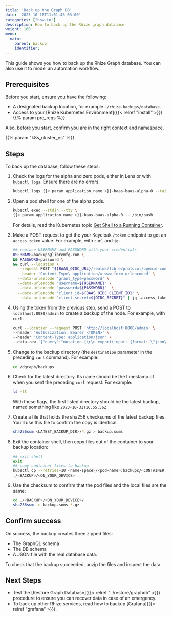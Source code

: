 ```yaml
---
title: 'Back up the Graph DB'
date: '2023-10-18T11:01:46-03:00'
categories: ["how-to"]
description: How to back up the Rhize graph database
weight: 100
menu:
  main:
    parent: backup
    identifier:
---
```


This guide shows you how to back up the Rhize Graph database.
You can also use it to model an automation workflow.

## Prerequisites

Before you start, ensure you have the following:

- A designated backup location, for example `~/rhize-backups/database`.
- Access to your [Rhize Kubernetes Environment]({{< relref "install" >}})
{{% param pre_reqs %}}.

Also, before you start, confirm you are in the right context and namespace.

{{% param "k8s_cluster_ns" %}}

## Steps

To back up the database, follow these steps:

1. Check the logs for the alpha and zero pods, either in Lens or with [`kubectl logs`](https://kubernetes.io/docs/reference/generated/kubectl/kubectl-commands#logs).
    Ensure there are no errors.

    ```bash
    kubectl logs {{< param application_name >}}-baas-baas-alpha-0 --tail=80
    ```

1. Open a pod shell for one of the alpha pods.

    ```bash
    kubectl exec --stdin --tty \
    {{< param application_name >}}-baas-baas-alpha-0 -- /bin/bash
    ```

    For details, read the Kubernetes topic [Get Shell to a Running Container](https://kubernetes.io/docs/tasks/debug/debug-application/get-shell-running-container/).

1. Make a POST request to get the your Keycloak `/token` endpoint to get an `access_token` value.
For example, with `curl` and `jq`:

    ```bash
    ## replace USERNAME and PASSWORD with your credentials
    USERNAME=backups@libremfg.com \
    && PASSWORD=password \
    && curl --location \
      --request POST "${BAAS_OIDC_URL}/realms/libre/protocol/openid-connect/token" \
      --header 'Content-Type\ application/x-www-form-urlencoded' \
      --data-urlencode 'grant_type=password' \
      --data-urlencode "username=${USERNAME}" \
      --data-urlencode "password=${PASSWORD}"  \
      --data-urlencode "client_id=${BAAS_OIDC_CLIENT_ID}" \
      --data-urlencode "client_secret=${OIDC_SECRET}" | jq .access_token
    ```

1. Using the token from the previous step, send a POST to `localhost:8080/admin` to create a backup of the node.
For example, with `curl`:

    ```bash
    curl --location --request POST 'http://localhost:8080/admin' \
    --header 'Authorization: Bearer <TOKEN>' \
    --header 'Content-Type: application/json' \
    --data-raw '{"query":"mutation {\r\n export(input: {format: \"json\", destination: \"/dgraph/backups/'"$(date +"%Y-%m-%dT%H.%M.%SZ")"'\"}) {\r\n response {\r\n message\r\n code\r\n }\r\n}\r\n}","variables":{}}'
    ```

1. Change to the backup directory (the `destination` parameter in the preceding `curl` command). For example:

    ```bash
    cd /dgraph/backups
    ```

1. Check for the latest directory. Its name should be the timestamp of when you sent the preceding `curl` request. For example:

    ```bash
    ls -lt
    ```

   With these flags, the first listed directory should be the latest backup, named something like `2023-10-31T16.55.56Z`

1. Create a file that holds the sha256 checksums of the latest backup files. You'll use this file to confirm the copy is identical.

    ```bash
    sha256sum <LATEST_BACKUP_DIR>/*.gz > backup.sums
    ```


1. Exit the container shell, then copy files out of the container to your backup location:

    ```bash
    ## exit shell
    exit
    ## copy container files to backup
    kubectl cp --retries=10 <name-space>/<pod-name>:backups/<CONTAINER_BACKUP> \
    ./<BACKUP>/<ON_YOUR_DEVICE>
    ```

1. Use the checksum to confirm that the pod files and the local files are the same:

   ```bash
   cd ./<BACKUP>/<ON_YOUR_DEVICE>/
   sha256sum -c backup.sums *.gz
   ```

## Confirm success

On success, the backup creates three zipped files:
- The GraphQL schema
- The DB schema
- A JSON file with the real database data.

To check that the backup succeeded, unzip the files and inspect the data.

## Next Steps

- Test the [Restore Graph Database]({{< relref "../restore/graphdb" >}}) procedure to ensure you can recover data in case of an emergency.
- To back up other Rhize services, read how to backup [Grafana]({{< relref "grafana" >}}).
